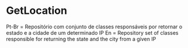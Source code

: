 # GetLocation
 Pt-Br = Repositório com conjunto de classes responsáveis por retornar o estado e a cidade de um determinado IP
 En = Repository set of classes responsible for returning the state and the city from a given IP

